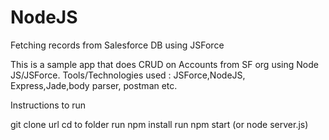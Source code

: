 # NodeJS
Fetching records from Salesforce DB using JSForce 

This  is a sample app that does CRUD on Accounts from SF org  using Node JS/JSForce.
Tools/Technologies used : JSForce,NodeJS, Express,Jade,body parser, postman etc.

Instructions to run

git clone url
cd to folder 
run npm install
run npm start (or node server.js)